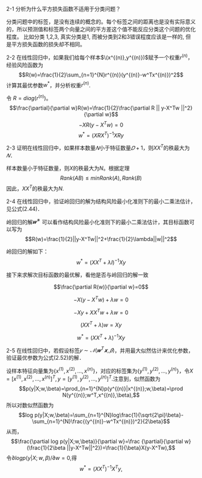2-1 分析为什么平方损失函数不适用于分类问题？

分类问题中的标签，是没有连续的概念的。每个标签之间的距离也是没有实际意义的，所以预测值和标签两个向量之间的平方差这个值不能反应分类这个问题的优化程度。
比如分类 1,2,3, 真实分类是1, 而被分类到2和3错误程度应该是一样的, 但是平方损失函数的损失却不相同。

2-2 在线性回归中，如果我们给每个样本$\(x^{(n)},y^{(n)})$赋予一个权重$r^{(n)}$，经验风险函数为
$$R(w)=\frac{1}{2}\sum_{n=1}^{N}r^{(n)}(y^{(n)}-w^Tx^{(n)})^2$$
计算其最优参数$w^*$，并分析权重$r^{(n)}$.

令 $R=diag(r^{(n)})$。
$$\frac{\partial}{\partial w}R(w)=\frac{1}{2}\frac{\partial R || y-X^Tw ||^2}{\partial w}$$
$$-XR(y-X^Tw)=0$$
$$w^*=(XRX^T)^{-1}XRy$$

2-3 证明在线性回归中，如果样本数量$𝑁$小于特征数量$𝐷+1$，则$XX^T$的秩最大为$𝑁$．

样本数量小于特征数量，则$X$的秩最大为$N$。根据定理
$$Rank(AB) \leq min{Rank(A),Rank(B)}$$
因此，$XX^T$的秩最大为$N$.

2-4 在线性回归中，验证岭回归的解为结构风险最小化准则下的最小二乘法估计，见公式(2.44)．

岭回归的解$𝒘^∗$ 可以看作结构风险最小化准则下的最小二乘法估计，其目标函数可以写为
$$R(w)=\frac{1}{2}||y-X^Tw||^2+\frac{1}{2}\lambda||w||^2$$

岭回归的解如下：
$$w^*=(XX^T+\lambda I)^{-1}Xy$$

接下来求解次目标函数的最优解，看他是否与岭回归的解一致

$$\frac{\partial R(w)}{\partial w}=0$$

$$-X(y-X^Tw)+\lambda w=0$$

$$-Xy+XX^Tw+\lambda w=0$$

$$(XX^T+\lambda)w=Xy$$

$$w^*=(XX^T+\lambda)^{-1}Xy$$

2-5 在线性回归中，若假设标签$𝑦 ∼ 𝒩(𝒘^T𝒙, 𝛽)$，并用最大似然估计来优化参数，验证最优参数为公式(2.52)的解．

设样本特征向量集为$\{ x^{(1)},x^{(2)},...,x^{(n)} \}$，对应的标签集为$\{ y^{(1)},y^{(2)},...,y^{(n)} \}$，令$X=[x^{(1)},x^{(2)},...,x^{(n)}]^T,y=[y^{(1)},y^{(2)},...,y^{(n)}]^T$.注意到，似然函数为
$$p(y|X;w,\beta)=\prod_{n=1}^{N}p(y^{(n)}|x^{(n)};w,\beta)=\prod N(y^{(n)};w^T,x^{(n)},\beta),$$
所以对数似然函数为
$$log p(y|X;w,\beta)=\sum_{n=1}^{N}log\frac{1}{\sqrt{2\pi}\beta}-\sum_{n=1}^{N}\frac{(y^{(n)}-w^Tx^{(n)})^2}{2\beta}$$
从而，
$$\frac{\partial log p(y|X;w,\beta)}{\partial w}=\frac {\partial}{\partial w}(\frac{1}{2\beta ||y-X^Tw||^2})=\frac{1}{\beta}X(y-X^Tw),$$
令$\partial logp(y|X;w,\beta)/\partial w=0,$得
$$w^*=(XX^T)^{-1}X^Ty,$$
